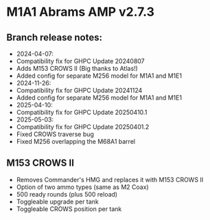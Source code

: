 # M1A1 Abrams AMP v2.7.3

## Branch release notes:
- 2024-04-07:
- Compatibility fix for GHPC Update 20240807
- Adds M153 CROWS II (Big thanks to Atlas!)
- Added config for separate M256 model for M1A1 and M1E1
- 2024-11-26:
- Compatibility fix for GHPC Update 20241124
- Added config for separate M256 model for M1A1 and M1E1
- 2025-04-10:
- Compatibility fix for GHPC Update 20250410.1
- 2025-05-03:
- Compatibility fix for GHPC Update 20250401.2
- Fixed CROWS traverse bug
- Fixed M256 overlapping the M68A1 barrel

## M153 CROWS II
- Removes Commander's HMG and replaces it with M153 CROWS II
- Option of two ammo types (same as M2 Coax)
- 500 ready rounds (plus 500 reload)
- Toggleable upgrade per tank
- Toggleable CROWS position per tank
